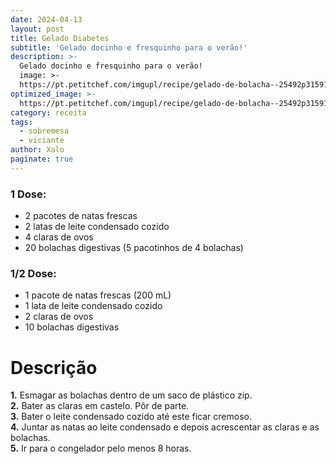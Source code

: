 ```yaml
---
date: 2024-04-13
layout: post
title: Gelado Diabetes
subtitle: 'Gelado docinho e fresquinho para o verão!'
description: >-
  Gelado docinho e fresquinho para o verão!
  image: >-
  https://pt.petitchef.com/imgupl/recipe/gelado-de-bolacha--25492p31591.jpg
optimized_image: >-
  https://pt.petitchef.com/imgupl/recipe/gelado-de-bolacha--25492p31591.jpg
category: receita
tags:
  - sobremesa
  - viciante
author: Xalo
paginate: true
---
```


### 1 Dose:

* 2 pacotes de natas frescas  
* 2 latas de leite condensado cozido  
* 4 claras de ovos  
* 20 bolachas digestivas (5 pacotinhos de 4 bolachas)  

### 1/2 Dose:

* 1 pacote de natas frescas (200 mL)  
* 1 lata de leite condensado cozido  
* 2 claras de ovos  
* 10 bolachas digestivas  

# **Descrição**

**1.** Esmagar as bolachas dentro de um saco de plástico zip.  
**2.** Bater as claras em castelo. Pôr de parte.  
**3.** Bater o leite condensado cozido até este ficar cremoso.  
**4.** Juntar as natas ao leite condensado e depois acrescentar as claras e as bolachas.  
**5.** Ir para o congelador pelo menos 8 horas.  